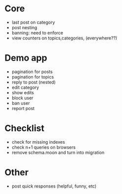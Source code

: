# Core

* last post on category
* post nesting
* banning: need to enforce
* view counters on topics,categories, (everywhere??)

# Demo app

* pagination for posts
* pagination for topics
* reply to post (nested)
* edit category
* show edits
* block user
* ban user
* report post

# Checklist

* check for missing indexes
* check n+1 queries on browsers
* remove schema.moon and turn into migration

# Other

* post quick responses (helpful, funny, etc)


